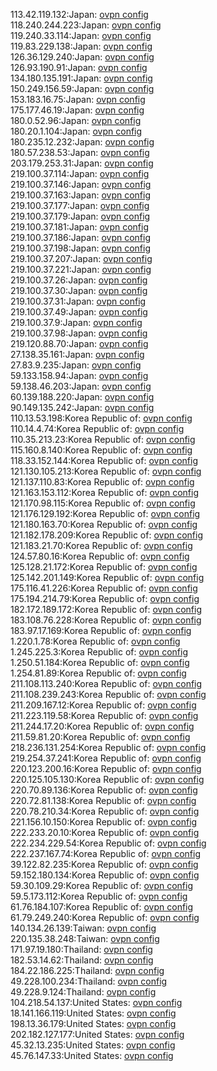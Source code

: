 113.42.119.132:Japan: [ovpn config](vpn/113_42_119_132.ovpn)  
118.240.244.223:Japan: [ovpn config](vpn/118_240_244_223.ovpn)  
119.240.33.114:Japan: [ovpn config](vpn/119_240_33_114.ovpn)  
119.83.229.138:Japan: [ovpn config](vpn/119_83_229_138.ovpn)  
126.36.129.240:Japan: [ovpn config](vpn/126_36_129_240.ovpn)  
126.93.190.91:Japan: [ovpn config](vpn/126_93_190_91.ovpn)  
134.180.135.191:Japan: [ovpn config](vpn/134_180_135_191.ovpn)  
150.249.156.59:Japan: [ovpn config](vpn/150_249_156_59.ovpn)  
153.183.16.75:Japan: [ovpn config](vpn/153_183_16_75.ovpn)  
175.177.46.19:Japan: [ovpn config](vpn/175_177_46_19.ovpn)  
180.0.52.96:Japan: [ovpn config](vpn/180_0_52_96.ovpn)  
180.20.1.104:Japan: [ovpn config](vpn/180_20_1_104.ovpn)  
180.235.12.232:Japan: [ovpn config](vpn/180_235_12_232.ovpn)  
180.57.238.53:Japan: [ovpn config](vpn/180_57_238_53.ovpn)  
203.179.253.31:Japan: [ovpn config](vpn/203_179_253_31.ovpn)  
219.100.37.114:Japan: [ovpn config](vpn/219_100_37_114.ovpn)  
219.100.37.146:Japan: [ovpn config](vpn/219_100_37_146.ovpn)  
219.100.37.163:Japan: [ovpn config](vpn/219_100_37_163.ovpn)  
219.100.37.177:Japan: [ovpn config](vpn/219_100_37_177.ovpn)  
219.100.37.179:Japan: [ovpn config](vpn/219_100_37_179.ovpn)  
219.100.37.181:Japan: [ovpn config](vpn/219_100_37_181.ovpn)  
219.100.37.186:Japan: [ovpn config](vpn/219_100_37_186.ovpn)  
219.100.37.198:Japan: [ovpn config](vpn/219_100_37_198.ovpn)  
219.100.37.207:Japan: [ovpn config](vpn/219_100_37_207.ovpn)  
219.100.37.221:Japan: [ovpn config](vpn/219_100_37_221.ovpn)  
219.100.37.26:Japan: [ovpn config](vpn/219_100_37_26.ovpn)  
219.100.37.30:Japan: [ovpn config](vpn/219_100_37_30.ovpn)  
219.100.37.31:Japan: [ovpn config](vpn/219_100_37_31.ovpn)  
219.100.37.49:Japan: [ovpn config](vpn/219_100_37_49.ovpn)  
219.100.37.9:Japan: [ovpn config](vpn/219_100_37_9.ovpn)  
219.100.37.98:Japan: [ovpn config](vpn/219_100_37_98.ovpn)  
219.120.88.70:Japan: [ovpn config](vpn/219_120_88_70.ovpn)  
27.138.35.161:Japan: [ovpn config](vpn/27_138_35_161.ovpn)  
27.83.9.235:Japan: [ovpn config](vpn/27_83_9_235.ovpn)  
59.133.158.94:Japan: [ovpn config](vpn/59_133_158_94.ovpn)  
59.138.46.203:Japan: [ovpn config](vpn/59_138_46_203.ovpn)  
60.139.188.220:Japan: [ovpn config](vpn/60_139_188_220.ovpn)  
90.149.135.242:Japan: [ovpn config](vpn/90_149_135_242.ovpn)  
110.13.53.198:Korea Republic of: [ovpn config](vpn/110_13_53_198.ovpn)  
110.14.4.74:Korea Republic of: [ovpn config](vpn/110_14_4_74.ovpn)  
110.35.213.23:Korea Republic of: [ovpn config](vpn/110_35_213_23.ovpn)  
115.160.8.140:Korea Republic of: [ovpn config](vpn/115_160_8_140.ovpn)  
118.33.152.144:Korea Republic of: [ovpn config](vpn/118_33_152_144.ovpn)  
121.130.105.213:Korea Republic of: [ovpn config](vpn/121_130_105_213.ovpn)  
121.137.110.83:Korea Republic of: [ovpn config](vpn/121_137_110_83.ovpn)  
121.163.153.112:Korea Republic of: [ovpn config](vpn/121_163_153_112.ovpn)  
121.170.98.115:Korea Republic of: [ovpn config](vpn/121_170_98_115.ovpn)  
121.176.129.192:Korea Republic of: [ovpn config](vpn/121_176_129_192.ovpn)  
121.180.163.70:Korea Republic of: [ovpn config](vpn/121_180_163_70.ovpn)  
121.182.178.209:Korea Republic of: [ovpn config](vpn/121_182_178_209.ovpn)  
121.183.21.70:Korea Republic of: [ovpn config](vpn/121_183_21_70.ovpn)  
124.57.80.16:Korea Republic of: [ovpn config](vpn/124_57_80_16.ovpn)  
125.128.21.172:Korea Republic of: [ovpn config](vpn/125_128_21_172.ovpn)  
125.142.201.149:Korea Republic of: [ovpn config](vpn/125_142_201_149.ovpn)  
175.116.41.226:Korea Republic of: [ovpn config](vpn/175_116_41_226.ovpn)  
175.194.214.79:Korea Republic of: [ovpn config](vpn/175_194_214_79.ovpn)  
182.172.189.172:Korea Republic of: [ovpn config](vpn/182_172_189_172.ovpn)  
183.108.76.228:Korea Republic of: [ovpn config](vpn/183_108_76_228.ovpn)  
183.97.17.169:Korea Republic of: [ovpn config](vpn/183_97_17_169.ovpn)  
1.220.1.78:Korea Republic of: [ovpn config](vpn/1_220_1_78.ovpn)  
1.245.225.3:Korea Republic of: [ovpn config](vpn/1_245_225_3.ovpn)  
1.250.51.184:Korea Republic of: [ovpn config](vpn/1_250_51_184.ovpn)  
1.254.81.89:Korea Republic of: [ovpn config](vpn/1_254_81_89.ovpn)  
211.108.113.240:Korea Republic of: [ovpn config](vpn/211_108_113_240.ovpn)  
211.108.239.243:Korea Republic of: [ovpn config](vpn/211_108_239_243.ovpn)  
211.209.167.12:Korea Republic of: [ovpn config](vpn/211_209_167_12.ovpn)  
211.223.119.58:Korea Republic of: [ovpn config](vpn/211_223_119_58.ovpn)  
211.244.17.20:Korea Republic of: [ovpn config](vpn/211_244_17_20.ovpn)  
211.59.81.20:Korea Republic of: [ovpn config](vpn/211_59_81_20.ovpn)  
218.236.131.254:Korea Republic of: [ovpn config](vpn/218_236_131_254.ovpn)  
219.254.37.241:Korea Republic of: [ovpn config](vpn/219_254_37_241.ovpn)  
220.123.200.16:Korea Republic of: [ovpn config](vpn/220_123_200_16.ovpn)  
220.125.105.130:Korea Republic of: [ovpn config](vpn/220_125_105_130.ovpn)  
220.70.89.136:Korea Republic of: [ovpn config](vpn/220_70_89_136.ovpn)  
220.72.81.138:Korea Republic of: [ovpn config](vpn/220_72_81_138.ovpn)  
220.78.210.34:Korea Republic of: [ovpn config](vpn/220_78_210_34.ovpn)  
221.156.10.150:Korea Republic of: [ovpn config](vpn/221_156_10_150.ovpn)  
222.233.20.10:Korea Republic of: [ovpn config](vpn/222_233_20_10.ovpn)  
222.234.229.54:Korea Republic of: [ovpn config](vpn/222_234_229_54.ovpn)  
222.237.167.74:Korea Republic of: [ovpn config](vpn/222_237_167_74.ovpn)  
39.122.82.235:Korea Republic of: [ovpn config](vpn/39_122_82_235.ovpn)  
59.152.180.134:Korea Republic of: [ovpn config](vpn/59_152_180_134.ovpn)  
59.30.109.29:Korea Republic of: [ovpn config](vpn/59_30_109_29.ovpn)  
59.5.173.112:Korea Republic of: [ovpn config](vpn/59_5_173_112.ovpn)  
61.76.184.107:Korea Republic of: [ovpn config](vpn/61_76_184_107.ovpn)  
61.79.249.240:Korea Republic of: [ovpn config](vpn/61_79_249_240.ovpn)  
140.134.26.139:Taiwan: [ovpn config](vpn/140_134_26_139.ovpn)  
220.135.38.248:Taiwan: [ovpn config](vpn/220_135_38_248.ovpn)  
171.97.19.180:Thailand: [ovpn config](vpn/171_97_19_180.ovpn)  
182.53.14.62:Thailand: [ovpn config](vpn/182_53_14_62.ovpn)  
184.22.186.225:Thailand: [ovpn config](vpn/184_22_186_225.ovpn)  
49.228.100.234:Thailand: [ovpn config](vpn/49_228_100_234.ovpn)  
49.228.9.124:Thailand: [ovpn config](vpn/49_228_9_124.ovpn)  
104.218.54.137:United States: [ovpn config](vpn/104_218_54_137.ovpn)  
18.141.166.119:United States: [ovpn config](vpn/18_141_166_119.ovpn)  
198.13.36.179:United States: [ovpn config](vpn/198_13_36_179.ovpn)  
202.182.127.177:United States: [ovpn config](vpn/202_182_127_177.ovpn)  
45.32.13.235:United States: [ovpn config](vpn/45_32_13_235.ovpn)  
45.76.147.33:United States: [ovpn config](vpn/45_76_147_33.ovpn)  
